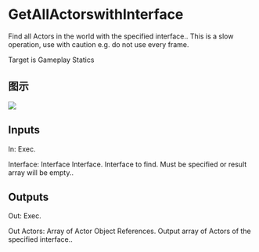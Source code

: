 # GetAllActorswithInterface

Find all Actors in the world with the specified interface.. This is a slow operation, use with caution e.g. do not use every frame.

Target is Gameplay Statics

## 图示

![]($-20221218-17343187.png)

## Inputs

In: Exec.

Interface: Interface Interface. Interface to find. Must be specified or result array will be empty..  

## Outputs

Out: Exec.

Out Actors: Array of Actor Object References. Output array of Actors of the specified interface..

